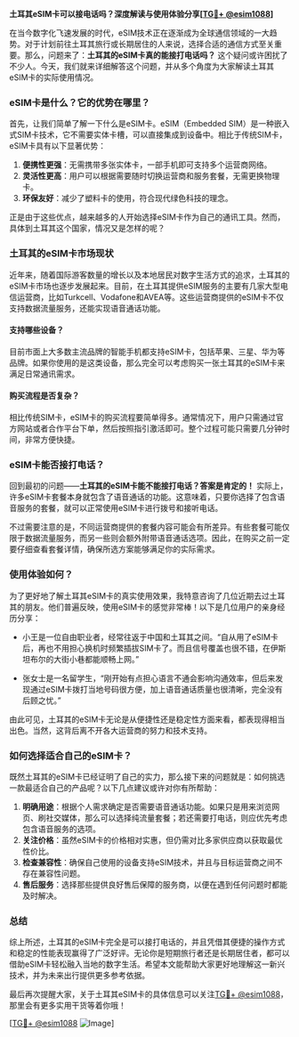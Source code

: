 **土耳其eSIM卡可以接电话吗？深度解读与使用体验分享[[TG💪+ @esim1088](https://t.me/s/esim1088)]**

在当今数字化飞速发展的时代，eSIM技术正在逐渐成为全球通信领域的一大趋势。对于计划前往土耳其旅行或长期居住的人来说，选择合适的通信方式至关重要。那么，问题来了：**土耳其的eSIM卡真的能接打电话吗？** 这个疑问或许困扰了不少人。今天，我们就来详细解答这个问题，并从多个角度为大家解读土耳其eSIM卡的实际使用情况。

### eSIM卡是什么？它的优势在哪里？

首先，让我们简单了解一下什么是eSIM卡。eSIM（Embedded SIM）是一种嵌入式SIM卡技术，它不需要实体卡槽，可以直接集成到设备中。相比于传统SIM卡，eSIM卡具有以下显著优势：

1. **便携性更强**：无需携带多张实体卡，一部手机即可支持多个运营商网络。
2. **灵活性更高**：用户可以根据需要随时切换运营商和服务套餐，无需更换物理卡。
3. **环保友好**：减少了塑料卡的使用，符合现代绿色科技的理念。

正是由于这些优点，越来越多的人开始选择eSIM卡作为自己的通讯工具。然而，具体到土耳其这个国家，情况又是怎样的呢？

### 土耳其的eSIM卡市场现状

近年来，随着国际游客数量的增长以及本地居民对数字生活方式的追求，土耳其的eSIM卡市场也逐步发展起来。目前，在土耳其提供eSIM服务的主要有几家大型电信运营商，比如Turkcell、Vodafone和AVEA等。这些运营商提供的eSIM卡不仅支持数据流量服务，还能实现语音通话功能。

#### 支持哪些设备？
目前市面上大多数主流品牌的智能手机都支持eSIM卡，包括苹果、三星、华为等品牌。如果你使用的是这类设备，那么完全可以考虑购买一张土耳其的eSIM卡来满足日常通讯需求。

#### 购买流程是否复杂？
相比传统SIM卡，eSIM卡的购买流程要简单得多。通常情况下，用户只需通过官方网站或者合作平台下单，然后按照指引激活即可。整个过程可能只需要几分钟时间，非常方便快捷。

### eSIM卡能否接打电话？

回到最初的问题——**土耳其的eSIM卡能不能接打电话？答案是肯定的！** 实际上，许多eSIM卡套餐本身就包含了语音通话的功能。这意味着，只要你选择了包含语音服务的套餐，就可以正常使用eSIM卡进行拨号和接听电话。

不过需要注意的是，不同运营商提供的套餐内容可能会有所差异。有些套餐可能仅限于数据流量服务，而另一些则会额外附带语音通话选项。因此，在购买之前一定要仔细查看套餐详情，确保所选方案能够满足你的实际需求。

### 使用体验如何？

为了更好地了解土耳其eSIM卡的真实使用效果，我特意咨询了几位近期去过土耳其的朋友。他们普遍反映，使用eSIM卡的感觉非常棒！以下是几位用户的亲身经历分享：

- 小王是一位自由职业者，经常往返于中国和土耳其之间。“自从用了eSIM卡后，再也不用担心换机时频繁插拔SIM卡了。而且信号覆盖也很不错，在伊斯坦布尔的大街小巷都能顺畅上网。”
  
- 张女士是一名留学生，“刚开始有点担心语言不通会影响沟通效率，但后来发现通过eSIM卡拨打当地号码很方便，加上语音通话质量也很清晰，完全没有后顾之忧。”

由此可见，土耳其的eSIM卡无论是从便捷性还是稳定性方面来看，都表现得相当出色。当然，这背后离不开各大运营商的努力和技术支持。

### 如何选择适合自己的eSIM卡？

既然土耳其的eSIM卡已经证明了自己的实力，那么接下来的问题就是：如何挑选一款最适合自己的产品呢？以下几点建议或许对你有所帮助：

1. **明确用途**：根据个人需求确定是否需要语音通话功能。如果只是用来浏览网页、刷社交媒体，那么可以选择纯流量套餐；若还需要打电话，则应优先考虑包含语音服务的选项。
2. **关注价格**：虽然eSIM卡的价格相对实惠，但仍需对比多家供应商以获取最优性价比。
3. **检查兼容性**：确保自己使用的设备支持eSIM技术，并且与目标运营商之间不存在兼容性问题。
4. **售后服务**：选择那些提供良好售后保障的服务商，以便在遇到任何问题时都能及时解决。

### 总结

综上所述，土耳其的eSIM卡完全是可以接打电话的，并且凭借其便捷的操作方式和稳定的性能表现赢得了广泛好评。无论你是短期旅行者还是长期居住者，都可以借助eSIM卡轻松融入当地的数字生活。希望本文能帮助大家更好地理解这一新兴技术，并为未来出行提供更多参考依据。

最后再次提醒大家，关于土耳其eSIM卡的具体信息可以关注[TG💪+ @esim1088](https://t.me/s/esim1088)，那里会有更多实用干货等着你哦！

[[TG💪+ @esim1088](https://t.me/s/esim1088) ![Image](https://i.postimg.cc/4NQfJmqS/Snipaste-2025-05-13-00-14-12.png)]